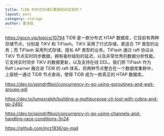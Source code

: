 ```yaml
---
title: TiDB 的列式存储引擎是如何实现的？
layout: post
category: storage
author: 夏泽民
---
```

https://gocn.vip/topics/10794
TiDB 是一款分布式 HTAP 数据库，它目前有两种存储节点，分别是 TiKV 和 TiFlash。TiKV 采用了行式存储，更适合 TP 类型的业务；而 TiFlash 采用列式存储，擅长 AP 类型的业务。TiFlash 通过 raft 协议从 TiKV 节点实时同步数据，拥有毫秒级别的延迟，以及非常优秀的数据分析性能。它支持实时同步 TiKV 的数据更新，以及支持在线 DDL。我们把 TiFlash 作为 Raft Learner 融合进 TiDB 的 raft 体系，将两种节点整合在一个数据库集群中，上层统一通过 TiDB 节点查询，使得 TiDB 成为一款真正的 HTAP 数据库。
<!-- more -->
https://dev.to/spindriftboi/concurrency-in-go-using-goroutines-and-wait-groups-edi

https://dev.to/lumexralph/building-a-multipurpose-cli-tool-with-cobra-and-go-2492

https://dev.to/spindriftboi/concurrency-in-go-using-channels-and-handling-race-conditions-3n24

https://github.com/mrz1836/go-mail
